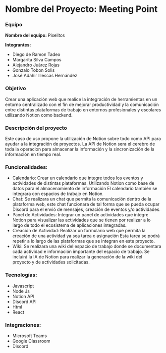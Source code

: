 # Nombre del Proyecto: Meeting Point

### Equipo

**Nombre del equipo:** Pixelitos

**Integrantes:** 

- Diego de Ramon Tadeo
- Margarita Silva Campos
- Alejandro Juárez Rojas
- Gonzalo Tobon Solis
- José Adahir Illescas Hernández

### Objetivo

Crear una aplicación web que realice la integración de herramientas en un entorno centralizado con el fin de mejorar productividad y la comunicación entre distintas plataformas de trabajo  en entornos profesionales y escolares utilizando Notion como backend.

### Descripción del proyecto

Este caso de uso propone la utilización de Notion sobre todo como API para ayudar a la integración de proyectos. La API de Notion sera el cerebro de toda la operacion para almacenar la información y la sincronización de la información en tiempo real. 

### Funcionalidades:

- Calendario: Crear un calendario que integre todos los eventos y actividades de distintas plataformas. Utilizando Notion como base de datos para el almacenamiento de información El calendario también se integrara con espacios de trabajo en Notion.
- Chat: Se realizara un chat que permita la comunicación dentro de la plataforma web, este chat funcionara de tal forma que se pueda ocupar Discord para el envió de mensajes, creación de eventos y/o actividades.
- Panel de Actividades: Integrar un panel de actividades que integre Notion para visualizar las actividades que se tienen por realizar a lo largo de todo el ecosistema de aplicaciones integradas.
- Creación de Actividad: Realizar un formulario web que permita la creación de una actividad ya sea tarea o asignación Esta tarea se podrá repetir a lo largo de las plataformas que se integran en este proyecto.
- Wiki: Se realizara una wiki del espacio de trabajo donde se documentara cada actividad e información importante del espacio de trabajo. Se incluirá la IA de Notion para realizar la generación de la wiki del proyecto y de actividades solicitadas.

### Tecnologías:

- Javascript
- Node Js
- Notion API
- Discord API
- Html
- React

### Integraciones:

- Microsoft Teams
- Google Classroom
- Discord
